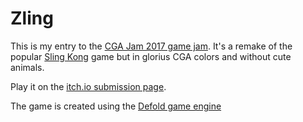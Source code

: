 # Zling
This is my entry to the [CGA Jam 2017 game jam](https://itch.io/jam/cga-jam). It's a remake of the popular [Sling Kong](http://protostargames.com/sling-kong/) game but in glorius CGA colors and without cute animals.

Play it on the [itch.io submission page](https://itch.io/jam/cga-jam/rate/151052).

The game is created using the [Defold game engine](https://www.defold.com)
